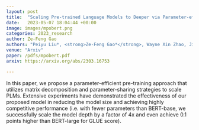 ```yaml
---
layout: post
title:  "Scaling Pre-trained Language Models to Deeper via Parameter-efficient Architecture"
date:   2023-05-07 18:04:44 +00:00
image: images/mpobert.png
categories: 2023_research
author: Ze-Feng Gao
authors: "Peiyu Liu*, <strong>Ze-Feng Gao*</strong>, Wayne Xin Zhao, Ji-Rong Wen"
venue: "Arxiv"
paper: /pdfs/mpobert.pdf
arxiv: https://arxiv.org/abs/2303.16753

---
```

In this paper, we propose a parameter-efficient pre-training approach that utilizes matrix decomposition and parameter-sharing strategies to scale PLMs. Extensive experiments have demonstrated the effectiveness of our proposed model in reducing the model size and achieving highly competitive performance (i.e. with fewer parameters than BERT-base, we successfully scale the model depth by a factor of 4x and even achieve 0.1 points higher than BERT-large for GLUE score).